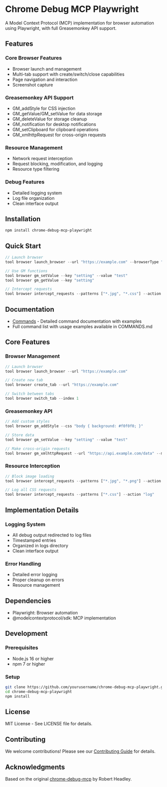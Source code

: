 # Chrome Debug MCP Playwright

A Model Context Protocol (MCP) implementation for browser automation using Playwright, with full Greasemonkey API support.

## Features

### Core Browser Features
- Browser launch and management
- Multi-tab support with create/switch/close capabilities
- Page navigation and interaction
- Screenshot capture

### Greasemonkey API Support
- GM_addStyle for CSS injection
- GM_getValue/GM_setValue for data storage
- GM_deleteValue for storage cleanup
- GM_notification for desktop notifications
- GM_setClipboard for clipboard operations
- GM_xmlhttpRequest for cross-origin requests

### Resource Management
- Network request interception
- Request blocking, modification, and logging
- Resource type filtering

### Debug Features
- Detailed logging system
- Log file organization
- Clean interface output

## Installation

```bash
npm install chrome-debug-mcp-playwright
```

## Quick Start

```javascript
// Launch browser
tool browser launch_browser --url "https://example.com" --browserType "chromium"

// Use GM functions
tool browser gm_setValue --key "setting" --value "test"
tool browser gm_getValue --key "setting"

// Intercept requests
tool browser intercept_requests --patterns ["*.jpg", "*.css"] --action "block"
```

## Documentation
- [Commands](COMMANDS.md) - Detailed command documentation with examples
- Full command list with usage examples available in COMMANDS.md

## Core Features

### Browser Management
```javascript
// Launch browser
tool browser launch_browser --url "https://example.com"

// Create new tab
tool browser create_tab --url "https://example.com"

// Switch between tabs
tool browser switch_tab --index 1
```

### Greasemonkey API
```javascript
// Add custom styles
tool browser gm_addStyle --css "body { background: #f0f0f0; }"

// Store data
tool browser gm_setValue --key "setting" --value "test"

// Make cross-origin requests
tool browser gm_xmlhttpRequest --url "https://api.example.com/data" --method "GET"
```

### Resource Interception
```javascript
// Block image loading
tool browser intercept_requests --patterns ["*.jpg", "*.png"] --action "block"

// Log all CSS requests
tool browser intercept_requests --patterns ["*.css"] --action "log"
```

## Implementation Details

### Logging System
- All debug output redirected to log files
- Timestamped entries
- Organized in logs directory
- Clean interface output

### Error Handling
- Detailed error logging
- Proper cleanup on errors
- Resource management

## Dependencies
- Playwright: Browser automation
- @modelcontextprotocol/sdk: MCP implementation

## Development

### Prerequisites
- Node.js 16 or higher
- npm 7 or higher

### Setup
```bash
git clone https://github.com/yourusername/chrome-debug-mcp-playwright.git
cd chrome-debug-mcp-playwright
npm install
```

## License

MIT License - See LICENSE file for details.

## Contributing

We welcome contributions! Please see our [Contributing Guide](CONTRIBUTING.md) for details.

## Acknowledgments

Based on the original [chrome-debug-mcp](https://github.com/robertheadley/chrome-debug-mcp) by Robert Headley.